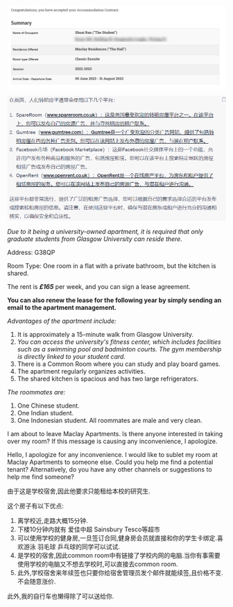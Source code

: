 ![](assets/Pasted%20image%2020230609134242.png)

![](assets/Pasted%20image%2020230609134246.png)



_Due to it being a university-owned apartment, it is required that only graduate students from Glasgow University can reside there._ 

Address: G38QP 

Room Type: One room in a flat with a private bathroom, but the kitchen is shared. 

The rent is **_£165_** per week, and you can sign a lease agreement. 

**You can also renew the lease for the following year by simply sending an email to the apartment management.** 

_Advantages of the apartment include:_

1.  It is approximately a 15-minute walk from Glasgow University.
2.  _You can access the university's fitness center, which includes facilities such as a swimming pool and badminton courts. The gym membership is directly linked to your student card._
3.  There is a Common Room where you can study and play board games.
4.  The apartment regularly organizes activities.
5.  The shared kitchen is spacious and has two large refrigerators.

_The roommates are:_

1.  One Chinese student.
2.  One Indian student.
3.  One Indonesian student. All roommates are male and very clean.




I am about to leave Maclay Apartments. Is there anyone interested in taking over my room? If this message is causing any inconvenience, I apologize.


Hello, I apologize for any inconvenience. I would like to sublet my room at Maclay Apartments to someone else. Could you help me find a potential tenant? Alternatively, do you have any other channels or suggestions to help me find someone?




由于这是学校宿舍,因此他要求只能租给本校的研究生.

这个房子有以下优点:
1. 离学校近,走路大概15分钟.
2. 下楼10分钟内就有 爱佳中超 Sainsbury Tesco等超市
3. 可以使用学校的健身房,一旦签订合同,健身房会员就直接和你的学生卡绑定.喜欢游泳 羽毛球 乒乓球的同学可以试试.
4. 是学校的宿舍,因此common room中有链接了学校内网的电脑.当你有事需要使用学校的电脑又不想去学校时,可以直接去common room.
5. 此外,学校宿舍来年续签也只要你给宿舍管理员发个邮件就能续签,且价格不变.不会随意涨价.


此外,我的自行车也懒得除了可以送给你.